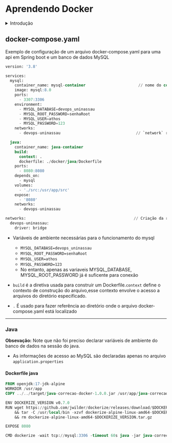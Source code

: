 # Aprendendo Docker
<details>
 <summary>Introdução</summary>

 # Introdução

 ## Virtualização
  - Se trata de uma máquina virtual isolada rodando em uma máquina física
  - Uma máquina física pode rodar mais de uma máquina virtual
  
 ## Container
  - Um Container não possui a necessidade de ter um sistema operacional
  - Para um container ser mantido em execução deve existir no mínimo um processo rodando dentro dele
  
 ### Princípio de isolamento NET
  - O Docker possui isolamento das interfaces de rede,a exemplo de portas
  - Isso quer dizer que se uma imagem estiver na porta 80, ao acessar a porta 80 no navegador, a aplicação não será acessada, pois é necessário mapear a porta do Docker para a porta da sua máquina.
 
 *Repositorios de imagens do Docker https://www.docker.com/products/docker-hub/*
  
 ### Comandos
  - Comando para baixar uma imagem: `docker pull nomeImagem`
  - Comando para rodar a imagem: `docker run nomeImagem`
    - Esse comando também serve para baixar e executar a imagem
  - Comando para baixar e rodar uma imagem: `docker run -d nomeImagem`
  
  - Comando para rodar o container e mapear a porta: `docker run -d -p 8080:80 nomeImagem`
    - 8080 representa a porta da máquina física
    - 80 representa a porta da imagem
    - -d roda o container sem travar o terminal
  
  - Comando para exibir os container em execução: `docker container ls`
  - Comando para exibir todos os containers que ja foram rodados: `docker container ls -a`
  
  - Comando para parar um container: `docker stop idContainer`
  - Comando para executar um container parado: `docker start idContainer`
  - Comando para pausar um container: `docker pause idContainer`
  - Comando para despausar um container: `docker unpauser idContainer`
  - Comando para remover um container: `docker rm idContainer`
  
  - Comando para adentrar no terminal de um container: `docker exec -it idContainer bash`
  
</details>


 
## docker-compose.yaml
Exemplo de configuração de um arquivo docker-compose.yaml para uma api em Spring boot e um banco de dados MySQL

```sql
version: '3.8'

services:
  mysql:
    container_name: mysql-container                       // nome do container
    image: mysql:8.0
    ports:
      - 3307:3306
    environment:
      - MYSQL_DATABASE=devops_uninassau
      - MYSQL_ROOT_PASSWORD=senhaRoot
      - MYSQL_USER=athos
      - MYSQL_PASSWORD=123
    networks:
      - devops-uninassau                                 // `network` representa a rede que este container fará parte

  java:
    container_name: java-container
    build:
      context: .
      dockerfile: ./docker/java/Dockerfile
    ports:
      - 8080:8080
    depends_on:
      - mysql
    volumes:
      - './src:/usr/app/src'
    expose:
      - '8080'
    networks:
      - devops-uninassau

networks:                                               // Criação da rede
  devops-uninassau:
    driver: bridge
```
-  Variáveis de ambiente necessárias para o funcionamento do mysql
   - `MYSQL_DATABASE=devops_uninassau`
   - `MYSQL_ROOT_PASSWORD=senhaRoot`
   - `MYSQL_USER=athos`
   - `MYSQL_PASSWORD=123`
   -  No entanto, apenas as variaveis MYSQL_DATABASE, MYSQL_ROOT_PASSWORD já é suficente para conexão
 
- `build` é a diretiva usada para construir um Dockerfile.`context` define o contexto de construção
 do arquivo,esse contexto envolve o acesso a arquivos do diretório especificado.
- `.` É usado para fazer
 referência ao diretório onde o arquivo docker-compose.yaml está localizado

<hr>

### Java

**Obsevação:** Note que não foi preciso declarar variáveis de ambiente do banco de dados na sessão do java.
- As informações de acesso ao MySQL são declaradas apenas no arquivo `application.properties`

#### Dockerfile java
```sql
FROM openjdk:17-jdk-alpine
WORKDIR /usr/app
COPY ../../target/java-correcao-docker-1.0.0.jar /usr/app/java-correcao-docker-1.0.0.jar

ENV DOCKERIZE_VERSION v0.7.0
RUN wget https://github.com/jwilder/dockerize/releases/download/$DOCKERIZE_VERSION/dockerize-alpine-linux-amd64-$DOCKERIZE_VERSION.tar.gz \
    && tar -C /usr/local/bin -xzvf dockerize-alpine-linux-amd64-$DOCKERIZE_VERSION.tar.gz \
    && rm dockerize-alpine-linux-amd64-$DOCKERIZE_VERSION.tar.gz

EXPOSE 8080

CMD dockerize -wait tcp://mysql:3306 -timeout 60s java -jar java-correcao-docker-1.0.0.jar
```

